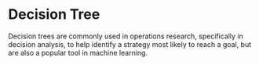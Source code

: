 # Decision Tree
Decision trees are commonly used in operations research, specifically in decision analysis, to help identify a strategy most likely to reach a goal, but are also a popular tool in machine learning.

